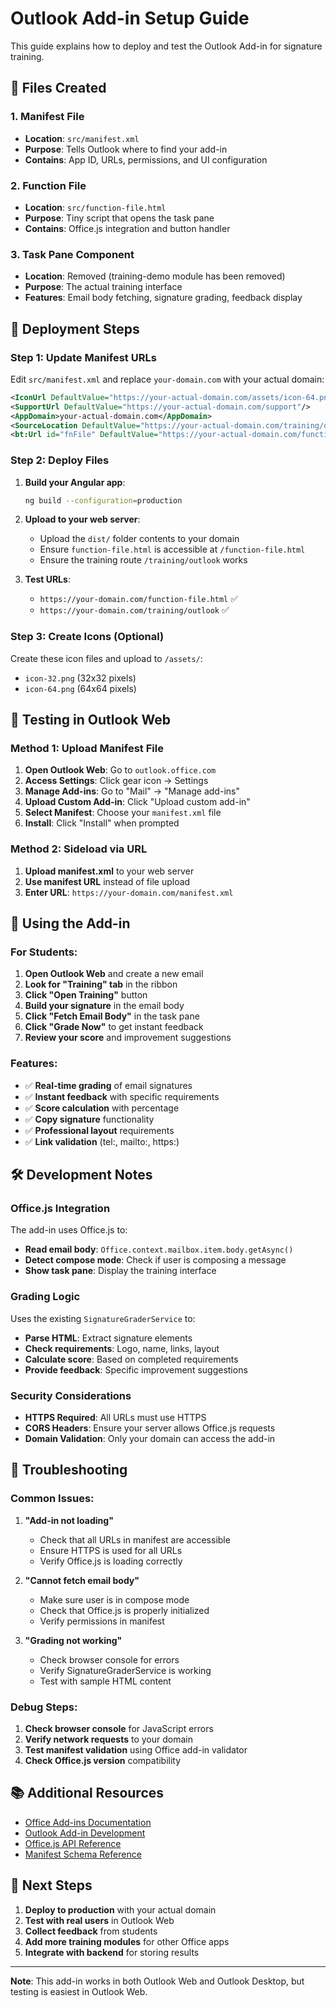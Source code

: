 # Outlook Add-in Setup Guide

This guide explains how to deploy and test the Outlook Add-in for signature training.

## 📁 Files Created

### 1. Manifest File
- **Location**: `src/manifest.xml`
- **Purpose**: Tells Outlook where to find your add-in
- **Contains**: App ID, URLs, permissions, and UI configuration

### 2. Function File
- **Location**: `src/function-file.html`
- **Purpose**: Tiny script that opens the task pane
- **Contains**: Office.js integration and button handler

### 3. Task Pane Component
- **Location**: Removed (training-demo module has been removed)
- **Purpose**: The actual training interface
- **Features**: Email body fetching, signature grading, feedback display

## 🚀 Deployment Steps

### Step 1: Update Manifest URLs

Edit `src/manifest.xml` and replace `your-domain.com` with your actual domain:

```xml
<IconUrl DefaultValue="https://your-actual-domain.com/assets/icon-64.png"/>
<SupportUrl DefaultValue="https://your-actual-domain.com/support"/>
<AppDomain>your-actual-domain.com</AppDomain>
<SourceLocation DefaultValue="https://your-actual-domain.com/training/outlook"/>
<bt:Url id="fnFile" DefaultValue="https://your-actual-domain.com/function-file.html"/>
```

### Step 2: Deploy Files

1. **Build your Angular app**:
   ```bash
   ng build --configuration=production
   ```

2. **Upload to your web server**:
   - Upload the `dist/` folder contents to your domain
   - Ensure `function-file.html` is accessible at `/function-file.html`
   - Ensure the training route `/training/outlook` works

3. **Test URLs**:
   - `https://your-domain.com/function-file.html` ✅
   - `https://your-domain.com/training/outlook` ✅

### Step 3: Create Icons (Optional)

Create these icon files and upload to `/assets/`:
- `icon-32.png` (32x32 pixels)
- `icon-64.png` (64x64 pixels)

## 🔧 Testing in Outlook Web

### Method 1: Upload Manifest File

1. **Open Outlook Web**: Go to `outlook.office.com`
2. **Access Settings**: Click gear icon → Settings
3. **Manage Add-ins**: Go to "Mail" → "Manage add-ins"
4. **Upload Custom Add-in**: Click "Upload custom add-in"
5. **Select Manifest**: Choose your `manifest.xml` file
6. **Install**: Click "Install" when prompted

### Method 2: Sideload via URL

1. **Upload manifest.xml** to your web server
2. **Use manifest URL** instead of file upload
3. **Enter URL**: `https://your-domain.com/manifest.xml`

## 📧 Using the Add-in

### For Students:

1. **Open Outlook Web** and create a new email
2. **Look for "Training" tab** in the ribbon
3. **Click "Open Training"** button
4. **Build your signature** in the email body
5. **Click "Fetch Email Body"** in the task pane
6. **Click "Grade Now"** to get instant feedback
7. **Review your score** and improvement suggestions

### Features:

- ✅ **Real-time grading** of email signatures
- ✅ **Instant feedback** with specific requirements
- ✅ **Score calculation** with percentage
- ✅ **Copy signature** functionality
- ✅ **Professional layout** requirements
- ✅ **Link validation** (tel:, mailto:, https:)

## 🛠️ Development Notes

### Office.js Integration

The add-in uses Office.js to:
- **Read email body**: `Office.context.mailbox.item.body.getAsync()`
- **Detect compose mode**: Check if user is composing a message
- **Show task pane**: Display the training interface

### Grading Logic

Uses the existing `SignatureGraderService` to:
- **Parse HTML**: Extract signature elements
- **Check requirements**: Logo, name, links, layout
- **Calculate score**: Based on completed requirements
- **Provide feedback**: Specific improvement suggestions

### Security Considerations

- **HTTPS Required**: All URLs must use HTTPS
- **CORS Headers**: Ensure your server allows Office.js requests
- **Domain Validation**: Only your domain can access the add-in

## 🐛 Troubleshooting

### Common Issues:

1. **"Add-in not loading"**
   - Check that all URLs in manifest are accessible
   - Ensure HTTPS is used for all URLs
   - Verify Office.js is loading correctly

2. **"Cannot fetch email body"**
   - Make sure user is in compose mode
   - Check that Office.js is properly initialized
   - Verify permissions in manifest

3. **"Grading not working"**
   - Check browser console for errors
   - Verify SignatureGraderService is working
   - Test with sample HTML content

### Debug Steps:

1. **Check browser console** for JavaScript errors
2. **Verify network requests** to your domain
3. **Test manifest validation** using Office add-in validator
4. **Check Office.js version** compatibility

## 📚 Additional Resources

- [Office Add-ins Documentation](https://docs.microsoft.com/en-us/office/dev/add-ins/)
- [Outlook Add-in Development](https://docs.microsoft.com/en-us/office/dev/add-ins/outlook/)
- [Office.js API Reference](https://docs.microsoft.com/en-us/javascript/api/office)
- [Manifest Schema Reference](https://docs.microsoft.com/en-us/office/dev/add-ins/develop/add-in-manifests)

## 🎯 Next Steps

1. **Deploy to production** with your actual domain
2. **Test with real users** in Outlook Web
3. **Collect feedback** from students
4. **Add more training modules** for other Office apps
5. **Integrate with backend** for storing results

---

**Note**: This add-in works in both Outlook Web and Outlook Desktop, but testing is easiest in Outlook Web.
